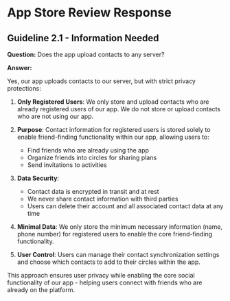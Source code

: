 # App Store Review Response

## Guideline 2.1 - Information Needed

**Question:** Does the app upload contacts to any server?

**Answer:** 

Yes, our app uploads contacts to our server, but with strict privacy protections:

1. **Only Registered Users**: We only store and upload contacts who are already registered users of our app. We do not store or upload contacts who are not using our app.

2. **Purpose**: Contact information for registered users is stored solely to enable friend-finding functionality within our app, allowing users to:
   - Find friends who are already using the app
   - Organize friends into circles for sharing plans
   - Send invitations to activities

3. **Data Security**: 
   - Contact data is encrypted in transit and at rest
   - We never share contact information with third parties
   - Users can delete their account and all associated contact data at any time

4. **Minimal Data**: We only store the minimum necessary information (name, phone number) for registered users to enable the core friend-finding functionality.

5. **User Control**: Users can manage their contact synchronization settings and choose which contacts to add to their circles within the app.

This approach ensures user privacy while enabling the core social functionality of our app - helping users connect with friends who are already on the platform.